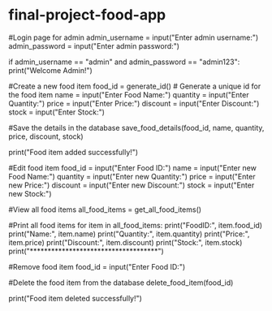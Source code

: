 # final-project-food-app

#Login page for admin
admin_username = input("Enter admin username:")
admin_password = input("Enter admin password:")

if admin_username == "admin" and admin_password == "admin123":
    print("Welcome Admin!")

#Create a new food item
food_id = generate_id() # Generate a unique id for the food item
name = input("Enter Food Name:")
quantity = input("Enter Quantity:")
price = input("Enter Price:")
discount = input("Enter Discount:")
stock = input("Enter Stock:")

#Save the details in the database
save_food_details(food_id, name, quantity, price, discount, stock)

print("Food item added successfully!")

#Edit food item
food_id = input("Enter Food ID:")
name = input("Enter new Food Name:")
quantity = input("Enter new Quantity:")
price = input("Enter new Price:")
discount = input("Enter new Discount:")
stock = input("Enter new Stock:")

#View all food items
all_food_items = get_all_food_items()

#Print all food items
for item in all_food_items:
    print("FoodID:", item.food_id)
    print("Name:", item.name)
    print("Quantity:", item.quantity)
    print("Price:", item.price)
    print("Discount:", item.discount)
    print("Stock:", item.stock)
    print("************************************")

#Remove food item
food_id = input("Enter Food ID:")

#Delete the food item from the database
delete_food_item(food_id)

print("Food item deleted successfully!")
